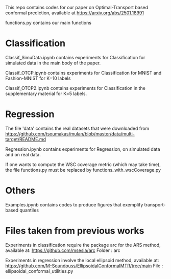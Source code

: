 This repo contains codes for our paper on Optimal-Transport based conformal prediction, available at https://arxiv.org/abs/2501.18991

functions.py contains our main functions

# Classification

Classif_SimuData.ipynb contains experiments for Classification for simulated data in the main body of the paper.

Classif_OTCP.ipynb contains experiments for Classification for MNIST and Fashion-MNIST for K=10 labels 

Classif_OTCP2.ipynb contains experiments for Classification in the supplementary material for K=5 labels. 

# Regression 

The file 'data' contains the real datasets that were downloaded from https://github.com/tsoumakas/mulan/blob/master/data/multi-target/README.md 

Regression.ipynb contains experiments for Regression, on simulated data and on real data.

If one wants to compute the WSC coverage metric (which may take time), the file functions.py must be replaced by functions_with_wscCoverage.py

# Others 

Examples.ipynb contains codes to produce figures that exemplify transport-based quantiles 

# Files taken from previous works

Experiments in classification require the package arc for the ARS method, available at: https://github.com/msesia/arc 
Folder : arc 

Experiments in regression involve the local ellipsoid method, available at:  https://github.com/M-Soundouss/EllipsoidalConformalMTR/tree/main
File : ellipsoidal_conformal_utilities.py
